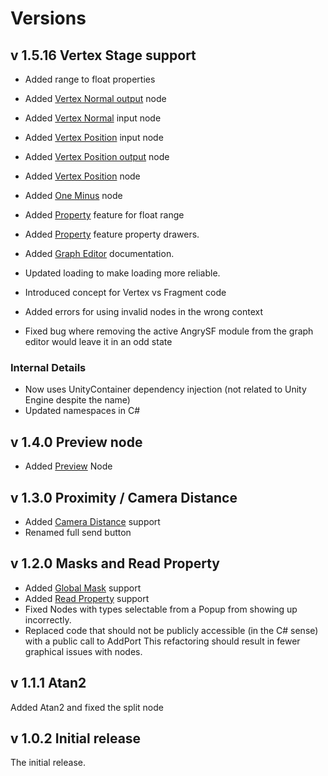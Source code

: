 # Versions

## v 1.5.16 Vertex Stage support

- Added range to float properties
- Added [Vertex Normal output](../nodes/#normal-output) node
- Added [Vertex Normal](../nodes/#vertex-normal) input node
- Added [Vertex Position](../nodes/#vertex-position) input node
- Added [Vertex Position output](../nodes/#vertex-position-output) node
- Added [Vertex Position](../nodes/#vertex-position) node
- Added [One Minus](../nodes/#one-minus) node
- Added [Property](../nodes/#property) feature for float range
- Added [Property](../nodes/#property) feature property drawers.
- Added [Graph Editor](../graph-editor-overview) documentation.

- Updated loading to make loading more reliable.
- Introduced concept for Vertex vs Fragment code
- Added errors for using invalid nodes in the wrong context
- Fixed bug where removing the active AngrySF module from the graph editor would leave it in an odd state

### Internal Details
- Now uses UnityContainer dependency injection (not related to Unity Engine despite the name)
- Updated namespaces in C#

## v 1.4.0 Preview node

- Added [Preview](../nodes/#preview) Node


## v 1.3.0 Proximity / Camera Distance

- Added [Camera Distance](../nodes/#camera-distance-proximity) support
- Renamed full send button

## v 1.2.0 Masks and Read Property

- Added [Global Mask](../nodes/#global-mask) support 
- Added [Read Property](../nodes/#read-property) support
- Fixed Nodes with types selectable from a Popup from showing up incorrectly.
- Replaced code that should not be publicly accessible (in the C# sense) with a public call to AddPort
  This refactoring should result in fewer graphical issues with nodes.

## v 1.1.1 Atan2
Added Atan2 and fixed the split node

## v 1.0.2 Initial release

The initial release. 
